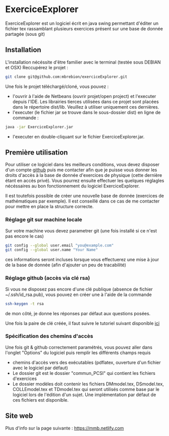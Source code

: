 # ExerciceExplorer
ExerciceExplorer est un logiciel écrit en java swing permettant d'éditer un fichier tex rassamblant plusieurs exercices présent sur une base de donnée partagée (sous git)

## Installation
L'installation nécéssite d'être familier avec le terminal (testée sous DEBIAN et OSX) 
Reccupérez le projet : 
```bash
git clone git@github.com:mbrebion/exerciceExplorer.git
```

Une fois le projet téléchargé/cloné, vous pouvez  : 
 - l'ouvrir à l'aide de Netbeans (ouvrir projet/open project) et l'executer depuis l'IDE. Les librairies tierces utilisées dans ce projet sont placées dans le répertoire dist/lib.
 Veuillez à utiliser uniquement ces dernières.
 - l'executer (le fichier jar se trouve dans le sous-dossier dist) en ligne de commande : 
 ```bash
 java -jar ExerciceExplorer.jar 
 ```

 - l'executer en double-cliquant sur le fichier ExerciceExplorer.jar.

## Première utilisation
Pour utiliser ce logiciel dans les meilleurs conditions, vous devez disposer d'un compte [github](https://github.com/) puis me contacter afin que je puisse vous donner les droits d'accès à la base de donnée d'exercices de physique (cette dernière étant en accès privé). Vous pourrez ensuite effectuer les quelques réglagles nécéssaires au bon fonctionnement du logiciel ExerciceExplorer.

Il est toutefois possible de créer une nouvelle base de donnée (exercices de mathématiques par exemple). Il est conseillé dans ce cas de me contacter pour mettre en place la structure correcte.

### Réglage git sur machine locale

Sur votre machine vous devez parametrer git (une fois installé si ce n'est pas encore le cas)
```bash
git config --global user.email "you@example.com"
git config --global user.name "Your Name"
```
ces informations seront incluses lorsque vous effectuerez une mise à jour de la base de donnée (afin d'ajouter un peu de tracabilité)

### Réglage github (accès via clé rsa)
Si vous ne disposez pas encore d'une clé publique (absence de fichier ~/.ssh/id_rsa.pub), vous pouvez en créer une à l'aide de la commande
 ```bash
ssh-keygen -t rsa
```
de mon côté, je donne les réponses par défaut aux questions posées.

Une fois la paire de clé créée, il faut suivre le tutoriel suivant disponible [ici](https://help.github.com/en/github/authenticating-to-github/generating-a-new-ssh-key-and-adding-it-to-the-ssh-agent)



### Spécification des chemins d'accès
Une fois git & github correctement paramétrés, vous pouvez aller dans l'onglet "Options" du logiciel puis remplir les différents champs requis
- chemins d'accès vers des exécutables (pdflatex, ouverture d'un fichier avec le logiciel par défaut)
- Le dossier git est le dossier "commun_PCSI" qui contient les fichiers d'exercices
- Le dossier modèles doit contenir les fichiers DMmodel.tex, DSmodel.tex, COLLEmodel.tex et TDmodel.tex qui seront utilisés comme base par le logiciel lors de l'édition d'un sujet. Une implémentation par défaut de ces fichiers est disponible.



## Site web
Plus d'info sur la page suivante : 
https://mmb.netlify.com

